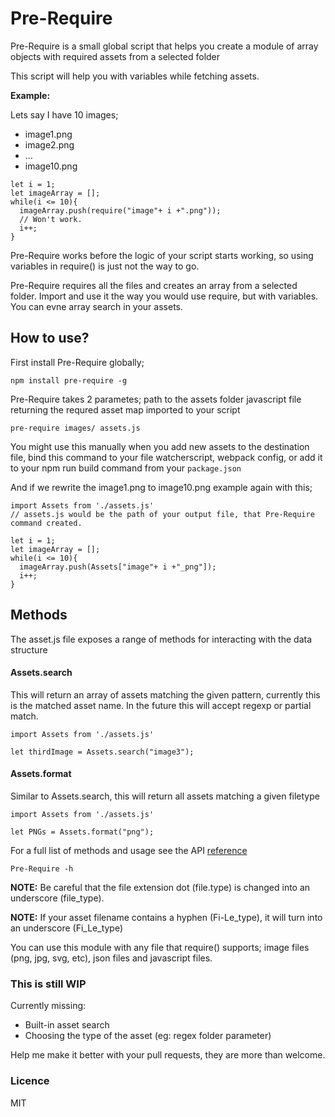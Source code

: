 # Pre-Require

Pre-Require is a small global script that helps you create a module of array objects with required assets from a selected folder

This script will help you with variables while fetching assets.

**Example:**

Lets say I have 10 images;
- image1.png
- image2.png
- ...
- image10.png

~~~JS
let i = 1;
let imageArray = [];
while(i <= 10){
  imageArray.push(require("image"+ i +".png"));
  // Won't work.
  i++;
}
~~~

Pre-Require works before the logic of your script starts working, so using variables in require() is just not the way to go.

Pre-Require requires all the files and creates an array from a selected folder. Import and use it the way you would use require, but with variables. You can evne array search in your assets.

## How to use?

First install Pre-Require globally;

~~~
npm install pre-require -g
~~~

Pre-Require takes 2 parametes;
path to the assets folder
javascript file returning the requred asset map imported to your script

~~~
pre-require images/ assets.js
~~~

You might use this manually when you add new assets to the destination file, bind this command to your file watcherscript, webpack config, or add it to your npm run build command from your `package.json`

And if we rewrite the image1.png to image10.png example again with this;

~~~JS
import Assets from './assets.js'
// assets.js would be the path of your output file, that Pre-Require command created.

let i = 1;
let imageArray = [];
while(i <= 10){
  imageArray.push(Assets["image"+ i +"_png"]);
  i++;
}
~~~

## Methods

The asset.js file exposes a range of methods for interacting with the data structure

#### Assets.search

This will return an array of assets matching the given pattern, currently this is the matched asset name.
In the future this will accept regexp or partial match.

~~~JS
import Assets from './assets.js'

let thirdImage = Assets.search("image3");
~~~

#### Assets.format

Similar to Assets.search, this will return all assets matching a given filetype

~~~JS
import Assets from './assets.js'

let PNGs = Assets.format("png");
~~~

For a full list of methods and usage see the API [reference](https://reference.url/missing)

~~~
Pre-Require -h
~~~

**NOTE:** Be careful that the file extension dot (file.type) is changed into an underscore (file_type).

**NOTE:** If your asset filename contains a hyphen (Fi-Le_type), it will turn into an underscore (Fi_Le_type)

You can use this module with any file that require() supports; image files (png, jpg, svg, etc), json files and javascript files.

### This is still WIP

Currently missing:

- Built-in asset search 
- Choosing the type of the asset (eg: regex folder parameter)

Help me make it better with your pull requests, they are more than welcome.

### Licence

MIT
